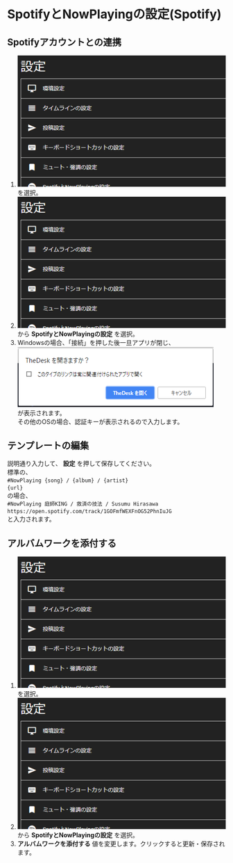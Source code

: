 # SpotifyとNowPlayingの設定(Spotify)

## Spotifyアカウントとの連携

1. ![settings1](/media/settings1.png)を選択。
1. ![settings2](/media/settings2.png)から __SpotifyとNowPlayingの設定__ を選択。
1. Windowsの場合、「接続」を押した後一旦アプリが閉じ、  
![account7](/media/account7.png)  
が表示されます。  
その他のOSの場合、認証キーが表示されるので入力します。

## テンプレートの編集
説明通り入力して、 __設定__ を押して保存してください。  
標準の、  
`#NowPlaying {song} / {album} / {artist}`  
`{url}`  
の場合、  
`#NowPlaying 庭師KING / 救済の技法 / Susumu Hirasawa`  
`https://open.spotify.com/track/1GOFmfWEXFnOG52PhnIuJG`  
と入力されます。

## アルバムワークを添付する
1. ![settings1](/media/settings1.png)を選択。
1. ![settings2](/media/settings2.png)から __SpotifyとNowPlayingの設定__ を選択。
1.  __アルバムワークを添付する__ 値を変更します。クリックすると更新・保存されます。
